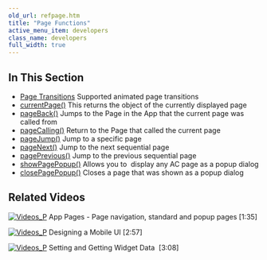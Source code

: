 ```yaml
---
old_url: refpage.htm
title: "Page Functions"
active_menu_item: developers
class_name: developers
full_width: true
---
```



## In This Section

 - [Page Transitions](/developers/documentation/scripting-apis/client-api/page-functions/page-transitions)
    Supported animated page transitions
 - [currentPage()](/developers/documentation/scripting-apis/client-api/page-functions/currentpage)
    This returns the object of the currently displayed page
 - [pageBack()](/developers/documentation/scripting-apis/client-api/page-functions/pageback)
    Jumps to the Page in the App that the current page was called from
 - [pageCalling()](/developers/documentation/scripting-apis/client-api/page-functions/pagecalling)
    Return to the Page that called the current page
 - [pageJump()](/developers/documentation/scripting-apis/client-api/page-functions/pagejump)
    Jump to a specific page
 - [pageNext()](/developers/documentation/scripting-apis/client-api/page-functions/pagenext)
    Jump to the next sequential page
 - [pagePrevious()](/developers/documentation/scripting-apis/client-api/page-functions/pageprevious)
    Jump to the previous sequential page
 - [showPagePopup()](/developers/documentation/scripting-apis/client-api/page-functions/showpagepopup)
    Allows you to  display any AC page as a popup dialog
 - [closePagePopup()](/developers/documentation/scripting-apis/client-api/page-functions/closepagepopup)
    Closes a page that was shown as a popup dialog

## Related Videos

[![Videos\_P](/img/docs/videos_p.png)](http://www.youtube.com/v/EGKg4-MAwS0?autoplay=1&hd=1&fs=1&showsearch=0&rel=0&) App Pages - Page navigation, standard and popup pages [1:35]

[![Videos\_P](/img/docs/videos_p.png)](http://www.youtube.com/v/BelIr0vzxlU?autoplay=1&hd=1&fs=1&showsearch=0&rel=0&) Designing a Mobile UI [2:57]

[![Videos\_P](/img/docs/videos_p.png)](http://www.youtube.com/v/VTypeamWf5E?autoplay=1&hd=1&fs=1&showsearch=0&rel=0&) Setting and Getting Widget Data  [3:08]
